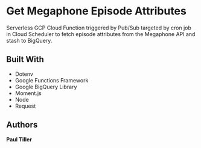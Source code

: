
# Get Megaphone Episode Attributes

Serverless GCP Cloud Function triggered by Pub/Sub targeted by cron job in Cloud Scheduler to fetch episode attributes from the Megaphone API and stash to BigQuery.

## Built With
- Dotenv
- Google Functions Framework
- Google BigQuery Library
- Moment.js
- Node
- Request

## Authors

**Paul Tiller**